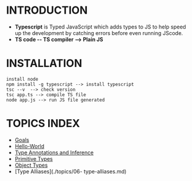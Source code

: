 # **INTRODUCTION**

- **Typescript** is Typed JavaScript which adds types to JS to help speed up the development by catching errors before even running JScode.
- **TS code -- TS compiler --> Plain JS**

# **INSTALLATION**

```
install node
npm install -g typescript --> install typescript
tsc --v  --> check version
tsc app.ts --> compile TS file
node app.js --> run JS file generated
```

# TOPICS INDEX

* [Goals](./topics/01-goals.md)
* [Hello-World](./topics/02-hello-world.md)
* [Type Annotations and Inference](./topics/03-annotations-inference.md)
* [Primitive Types](./topics/04-primitive-types.md)
* [Object Types](./topics/05-object-types.md)
* [Type Alliases](./topics/06- type-alliases.md)
